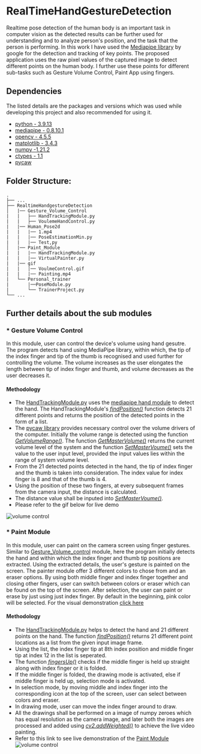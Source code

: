 # RealTimeHandGestureDetection

Realtime pose detection of the human body is an important task in computer vision as the detected results can be further used for understanding and to analyze person's position, and the task that the person is performing. In this work I have used the [Mediapipe library](https://google.github.io/mediapipe/solutions/hands) by google for the detection and tracking of key points. The proposed application uses the raw pixel values of the captured image to detect different points on the human body. I further use these points for different sub-tasks such as Gesture Volume Control, Paint App using fingers.

## Dependencies
The listed details are the packages and versions which was used while developing this project and also recommended for using it.
* [python - 3.9.13 ](https://www.python.org/downloads/release/python-3913/)
* [mediapipe - 0.8.10.1](https://pypi.org/project/mediapipe/)
* [opencv - 4.5.5](https://opencv.org/opencv-4-5-5/)
* [matplotlib - 3.4.3](https://matplotlib.org/3.4.3/contents.html)
* [numpy -1.21.2](https://numpy.org/doc/stable/release/1.21.2-notes.html)
* [ctypes - 1.1](https://pypi.org/project/ctypes/)
* [pycaw](https://pypi.org/project/pycaw/)

## Folder Structure:
    .
    ├── ...
    ├── RealtimeHandgestureDetection
    │   |── Gesture_Volume_Control   
    |   |   ├── HandTrackingModule.py
    |   |   ├── VoulemeHandControl.py
    |   |── Human_Pose2d
    |   |   |── 1.mp4
    |   |   |── PoseEstimationMin.py
    |   |   |── Test,py
    │   |── Paint_Module
    |   |   |── HandTrackingModule.py
    |   |   |── VirtualPainter.py
    |   |── gif
    |   |   |── VoulmeControl.gif
    |   |   |── Painting.mp4
    |   └── Personal_trainer
    |       |──PoseModule.py
    |       └── TrainerProject.py
    └── ...

## Further details about the sub modules
### * Gesture Volume Control
In this module, user can control the device's volume using hand gesutre. The program detects hand using MediaPipe library, within which, the tip of the index finger and tip of the thumb is recognised and used further for controlling the volume. The volume increases as the user elongates the length between tip of index finger and thumb, and volume decreases as the user decreases it. 

#### Methodology

* The [HandTrackingModule.py](https://github.com/SubramanyaGurumurthy/RealTimeHandgestureDetection/blob/main/Gesture_Volume_Control/HandTrackingModule.py) uses the [mediapipe hand module](https://google.github.io/mediapipe/solutions/hands#python-solution-api) to detect the hand. The HandTrackingModule's [*findPosition()*](https://github.com/SubramanyaGurumurthy/RealTimeHandgestureDetection/blob/main/Gesture_Volume_Control/HandTrackingModule.py#:~:text=def-,findPosition,-(self%2C)) function detects 21 different points and returns the position of the detected points in the form of a list. 
* The [pycaw library](https://pypi.org/project/pycaw/#:~:text=from%20ctypes%20import%20cast,20.0%2C%20None) provides necessary control over the volume drivers of the computer. Initially the volume range is detected using the function [*GetVolumeRange()*](https://github.com/SubramanyaGurumurthy/RealTimeHandgestureDetection/blob/main/Gesture_Volume_Control/volumeHandControl.py#:~:text=%3D%20volume.-,GetVolumeRange,-()). The function [*GetMasterVolume()*](https://github.com/SubramanyaGurumurthy/RealTimeHandgestureDetection/blob/main/Gesture_Volume_Control/volumeHandControl.py#:~:text=(volume.-,GetMasterVolumeLevel,-())%2C%20%5BminVol%2C) returns the current volume level of the system and the function [*SetMasterVoume()*](https://github.com/SubramanyaGurumurthy/RealTimeHandgestureDetection/blob/main/Gesture_Volume_Control/volumeHandControl.py#:~:text=SetMasterVolumeLevel) sets the value to the user input level, provided the input values lies within the range of system volume level.
* From the 21 detected points detected in the hand, the tip of index finger and the thumb is taken into consideration. The index value for index finger is 8 and that of the thumb is 4. 
* Using the position of these two fingers, at every subsequent frames from the camera input, the distance is calculated. 
* The distance value shall be inputed into [*SetMasterVoume()*](https://github.com/SubramanyaGurumurthy/RealTimeHandgestureDetection/blob/main/Gesture_Volume_Control/volumeHandControl.py#:~:text=SetMasterVolumeLevel).
* Please refer to the gif below for live demo

![volume control](https://github.com/SubramanyaGurumurthy/RealTimeHandgestureDetection/blob/main/gif/Volume_control.gif)


### * Paint Module
In this module, user can paint on the camera screen using finger gestures. Similar to [Gesture_Volume_control](https://github.com/SubramanyaGurumurthy/RealTimeHandgestureDetection/tree/main/Gesture_Volume_Control) module, here the program initially detects the hand and within which the index finger and thumb tip positions are extracted. Using the extracted details, the user's gesture is painted on the screen. The painter module offer 3 different colors to chose from and an eraser options. By using both middle finger and index finger together and closing other fingers, user can switch between colors or eraser which can be found on the top of the screen. After selection, the user can paint or erase by just using just index finger. By default in the beginning, pink color will be selected. For the visual demonstration [click here](https://youtu.be/u2zQ_nwl4WA)

#### Methodology
* The [HandTrackingModule.py](https://github.com/SubramanyaGurumurthy/RealTimeHandgestureDetection/blob/main/Paint_Module/HandTrackingModule.py) helps to detect the hand and 21 different points on the hand. The function [*findPosition()*](https://github.com/SubramanyaGurumurthy/RealTimeHandgestureDetection/blob/main/Paint_Module/HandTrackingModule.py#:~:text=def-,findPosition,-(self%2C)) returns 21 different point locations as a list from the given input image frame. 
* Using the list, the index finger tip at 8th index position and middle finger tip at index 12 in the list is seperated.
* The function [*fingersUp()*](https://github.com/SubramanyaGurumurthy/RealTimeHandgestureDetection/blob/main/Paint_Module/virtualPainter.py#:~:text=fingers%20%3D%20detector.fingersUp()) checks if the middle finger is held up straight along with index finger or it is folded. 
* If the middle finger is folded, the drawing mode is activated, else if middle finger is held up, selection mode is activated.
* In selection mode, by moving middle and index finger into the corresponding icon at the top of the screen, user can select between colors and eraser.
* In drawing mode, user can move the index finger around to draw.
* All the drawings shall be performed on a image of numpy zeroes which has equal resolution as the camera image, and later both the images are processed and added using [*cv2.addWeighted()*](https://github.com/SubramanyaGurumurthy/RealTimeHandgestureDetection/blob/main/Paint_Module/virtualPainter.py#:~:text=img%20%3D%20cv2.addWeighted(img%2C%200.5%2C%20imgCanvas%2C%200.5%2C%200)) to achieve the live video painting.  
* Refer to this link to see live demonstration of the [Paint Module](https://youtu.be/u2zQ_nwl4WA)
![volume control](https://github.com/SubramanyaGurumurthy/RealTimeHandgestureDetection/blob/main/gif/ezgif.com-gif-maker.gif)

